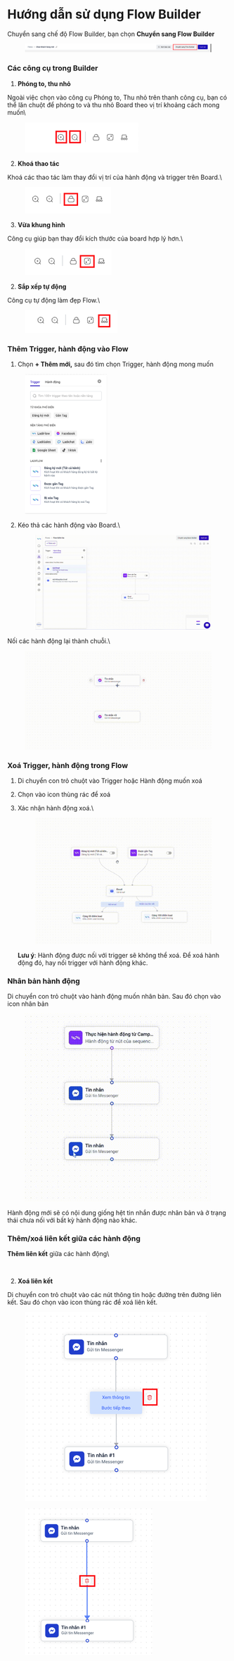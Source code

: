 # Hướng dẫn sử dụng Flow Builder

Chuyển sang chế độ Flow Builder, bạn chọn **Chuyển sang Flow Builder**

<figure><img src="../../.gitbook/assets/image (327).png" alt=""><figcaption></figcaption></figure>

### Các công cụ trong Builder

1. **Phóng to, thu nhỏ**

Ngoài việc chọn vào công cụ Phóng to, Thu nhỏ trên thanh công cụ, bạn có thể lăn chuột để phóng to và thu nhỏ Board theo vị trí khoảng cách mong muốn\


<figure><img src="../../.gitbook/assets/image (314).png" alt=""><figcaption></figcaption></figure>

2. **Khoá thao tác**

Khoá các thao tác làm thay đổi vị trí của hành động và trigger trên Board.\


<figure><img src="../../.gitbook/assets/image (315).png" alt=""><figcaption></figcaption></figure>

3. **Vừa khung hình**

Công cụ giúp bạn thay đổi kích thước của board hợp lý hơn.\


<figure><img src="../../.gitbook/assets/image (316).png" alt=""><figcaption></figcaption></figure>

2. **Sắp xếp tự động**

Công cụ tự động làm đẹp Flow.\


<figure><img src="../../.gitbook/assets/image (308).png" alt=""><figcaption></figcaption></figure>

### Thêm Trigger, hành động vào Flow

1. Chọn **+ Thêm mới,** sau đó tìm chọn Trigger, hành động mong muốn

<figure><img src="../../.gitbook/assets/image (332).png" alt="" width="187"><figcaption></figcaption></figure>

2.  Kéo thả các hành động vào Board.\


    <figure><img src="../../.gitbook/assets/flow builder (1).gif" alt=""><figcaption></figcaption></figure>

Nối các hành động lại thành chuỗi.\


<figure><img src="../../.gitbook/assets/Recording 2023-12-19 .gif" alt=""><figcaption></figcaption></figure>

### Xoá Trigger, hành động trong Flow

1. Di chuyển con trỏ chuột vào Trigger hoặc Hành động muốn xoá
2. Chọn vào icon thùng rác để xoá
3.  Xác nhận hành động xoá.\


    <figure><img src="../../.gitbook/assets/delete node.gif" alt=""><figcaption></figcaption></figure>

    **Lưu ý**: Hành động được nối với trigger sẽ không thể xoá. Để xoá hành động đó, hay nối trigger với hành động khác.

### Nhân bản hành động

Di chuyển con trỏ chuột vào hành động muốn nhân bản. Sau đó chọn vào icon nhân bản

<figure><img src="../../.gitbook/assets/2023-11-06_13-56-28.gif" alt=""><figcaption></figcaption></figure>

Hành động mới sẽ có nội dung giống hệt tin nhắn được nhân bản và ở trạng thái chưa nối với bất kỳ hành động nào khác.

### Thêm/xoá liên kết giữa các hành động

**Thêm liên kết** giữa các hành động\


<figure><img src="../../.gitbook/assets/nối node.gif" alt=""><figcaption></figcaption></figure>

2. **Xoá liên kết**

Di chuyển con trỏ chuột vào các nút thông tin hoặc đường trên đường liên kết. Sau đó chọn vào icon thùng rác để xoá liên kết.

<figure><img src="../../.gitbook/assets/image (312).png" alt=""><figcaption></figcaption></figure>

<figure><img src="../../.gitbook/assets/image (313).png" alt=""><figcaption></figcaption></figure>

